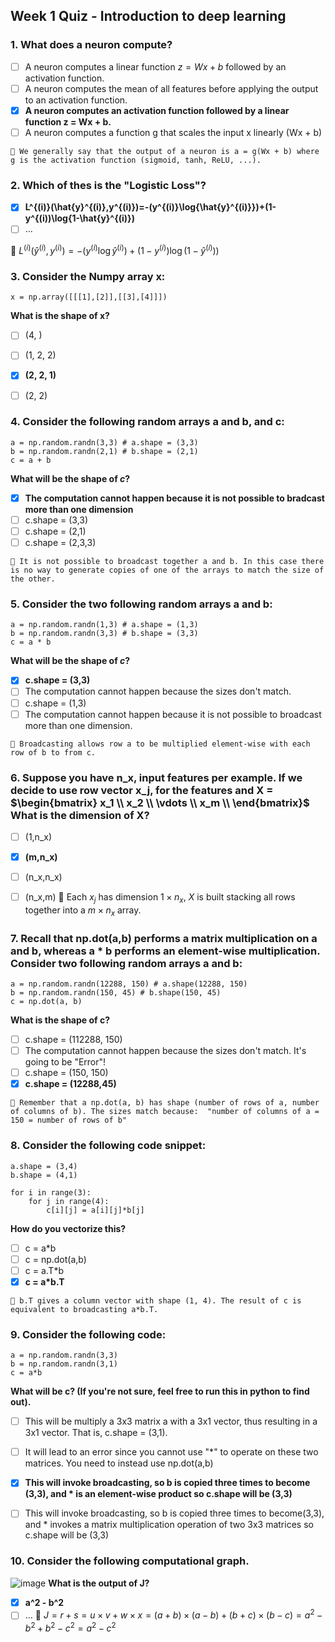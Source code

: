 ## Week 1 Quiz - Introduction to deep learning

### 1. What does a neuron compute?
- [ ] A neuron computes a linear function $z = Wx + b$ followed by an activation function.
- [ ] A neuron computes the mean of all features before applying the output to an activation function.
- [x] **A neuron computes an activation function followed by a linear function z = Wx + b.**
- [ ] A neuron computes a function g that scales the input x linearly (Wx + b)
```
📌 We generally say that the output of a neuron is a = g(Wx + b) where g is the activation function (sigmoid, tanh, ReLU, ...).
```

### 2. Which of thes is the "Logistic Loss"?
- [x] **L^{(i)}(\hat{y}^{(i)},y^{(i)})=-(y^{(i)}\log{\hat{y}^{(i)}})+(1-y^{(i))\log{1-\hat{y}^{(i)})**
- [ ] ...

📌 $L^{(i)}(\hat{y}^{(i)},y^{(i)})=-(y^{(i)} \log{ \hat{y}^{(i)} }) + (1-y^{(i)})\log{(1-\hat{y}^{(i)})})$


### 3. Consider the Numpy array x:
```
x = np.array([[[1],[2]],[[3],[4]]])
```
**What is the shape of x?**
- [ ] (4, )
- [ ] (1, 2, 2)
- [x] **(2, 2, 1)**
- [ ] (2, 2)


### 4. Consider the following random arrays a and b, and c:
```
a = np.random.randn(3,3) # a.shape = (3,3)
b = np.random.randn(2,1) # b.shape = (2,1)
c = a + b
```
**What will be the shape of $c$?**
- [x] **The computation cannot happen because it is not possible to bradcast more than one dimension**
- [ ] c.shape = (3,3)
- [ ] c.shape = (2,1)
- [ ] c.shape = (2,3,3)
```
📌 It is not possible to broadcast together a and b. In this case there is no way to generate copies of one of the arrays to match the size of the other.
```


### 5. Consider the two following random arrays a and b:
```
a = np.random.randn(1,3) # a.shape = (1,3)
b = np.random.randn(3,3) # b.shape = (3,3)
c = a * b
```
**What will be the shape of $c$?**
- [x] **c.shape = (3,3)**
- [ ] The computation cannot happen because the sizes don't match.
- [ ] c.shape = (1,3)
- [ ] The computation cannot happen because it is not possible to broadcast more than one dimension.
```
📌 Broadcasting allows row a to be multiplied element-wise with each row of b to from c.
```


### 6. Suppose you have n_x, input features per example. If we decide to use row vector x_j, for the features and X = $\begin{bmatrix} x_1 \\ x_2 \\ \vdots \\ x_m \\ \end{bmatrix}$ What is the dimension of X?
- [ ] (1,n_x)
- [x] **(m,n_x)**
- [ ] (n_x,n_x)
- [ ] (n_x,m)
📌 Each $x_j$ has dimension $1 \times n_x$, $X$ is built stacking all rows together into a $m \times n_x$ array.


### 7. Recall that np.dot(a,b) performs a matrix multiplication on a and b, whereas a * b performs an element-wise multiplication. Consider two following random arrays a and b:
```
a = np.random.randn(12288, 150) # a.shape(12288, 150)
b = np.random.randn(150, 45) # b.shape(150, 45)
c = np.dot(a, b)
```
**What is the shape of c?**
- [ ] c.shape = (112288, 150)
- [ ] The computation cannot happen because the sizes don't match. It's going to be "Error"!
- [ ] c.shape = (150, 150)
- [x] **c.shape = (12288,45)**
```
📌 Remember that a np.dot(a, b) has shape (number of rows of a, number of columns of b). The sizes match because:  "number of columns of a = 150 = number of rows of b"
```


### 8. Consider the following code snippet:
```
a.shape = (3,4)
b.shape = (4,1)
```
```
for i in range(3):
    for j in range(4):
        c[i][j] = a[i][j]*b[j]
```
**How do you vectorize this?**
- [ ] c = a*b
- [ ] c = np.dot(a,b)
- [ ] c = a.T*b
- [x] **c = a*b.T**
```
📌 b.T gives a column vector with shape (1, 4). The result of c is equivalent to broadcasting a*b.T.
```


### 9. Consider the following code:
```
a = np.random.randn(3,3)
b = np.random.randn(3,1)
c = a*b
```
**What will be c? (If you're not sure, feel free to run this in python to find out).**
- [ ] This will be multiply a 3x3 matrix a with a 3x1 vector, thus resulting in a 3x1 vector. That is, c.shape = (3,1).
- [ ] It will lead to an error since you cannot use "*" to operate on these two matrices. You need to instead use np.dot(a,b)
- [x] **This will invoke broadcasting, so b is copied three times to become (3,3), and * is an element-wise product so c.shape will be (3,3)**
- [ ] This will invoke broadcasting, so b is copied three times to become(3,3), and * invokes a matrix multiplication operation of two 3x3 matrices so c.shape will be (3,3)


### 10. Consider the following computational graph.
![image](https://user-images.githubusercontent.com/55765292/174533750-d174feff-815d-47c8-92b8-73d97add1f18.png)
**What is the output of J?**
- [x] **a^2 - b^2**
- [ ] ...
📌 $J=r+s=u \times v+w \times x=(a+b) \times (a-b)+(b+c) \times (b-c)=a^2-b^2+b^2-c^2=a^2-c^2$
